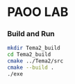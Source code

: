 # PAOO LAB
### Build and Run

```sh
mkdir Tema2_build
cd Tema2_build
cmake ../Tema2/src
cmake --build .
./exe
```